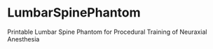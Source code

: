 # LumbarSpinePhantom
Printable Lumbar Spine Phantom for Procedural Training of Neuraxial Anesthesia

